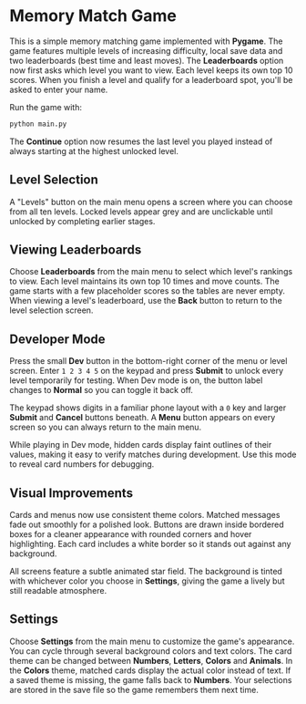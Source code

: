 # Memory Match Game

This is a simple memory matching game implemented with **Pygame**. The game features
multiple levels of increasing difficulty, local save data and two leaderboards
(best time and least moves). The **Leaderboards** option now first asks which
level you want to view. Each level keeps its own top 10 scores. When you finish
a level and qualify for a leaderboard spot, you'll be asked to enter your name.

Run the game with:

```bash
python main.py
```

The **Continue** option now resumes the last level you played instead of always
starting at the highest unlocked level.

## Level Selection
A "Levels" button on the main menu opens a screen where you can choose from all ten levels. Locked levels appear grey and are unclickable until unlocked by completing earlier stages.

## Viewing Leaderboards
Choose **Leaderboards** from the main menu to select which level's rankings to view. Each level maintains its own top 10 times and move counts. The game starts with a few placeholder scores so the tables are never empty. When viewing a level's leaderboard, use the **Back** button to return to the level selection screen.

## Developer Mode
Press the small **Dev** button in the bottom-right corner of the menu or level screen. Enter `1 2 3 4 5` on the keypad and press **Submit** to unlock every level temporarily for testing. When Dev mode is on, the button label changes to **Normal** so you can toggle it back off.

The keypad shows digits in a familiar phone layout with a `0` key and larger **Submit** and **Cancel** buttons beneath. A **Menu** button appears on every screen so you can always return to the main menu.

While playing in Dev mode, hidden cards display faint outlines of their values, making it easy to verify matches during development. Use this mode to reveal card numbers for debugging.


## Visual Improvements
Cards and menus now use consistent theme colors. Matched messages fade out
smoothly for a polished look. Buttons are drawn inside bordered boxes for a
cleaner appearance with rounded corners and hover highlighting. Each card
includes a white border so it stands out against any background.

All screens feature a subtle animated star field. The background is tinted
with whichever color you choose in **Settings**, giving the game a lively but
still readable atmosphere.

## Settings
Choose **Settings** from the main menu to customize the game's appearance.
You can cycle through several background colors and text colors. The card
theme can be changed between **Numbers**, **Letters**, **Colors** and
**Animals**. In the **Colors** theme, matched cards display the actual
color instead of text. If a saved theme is missing, the game falls back to
**Numbers**. Your selections are stored in the save file so the game remembers
them next time.
